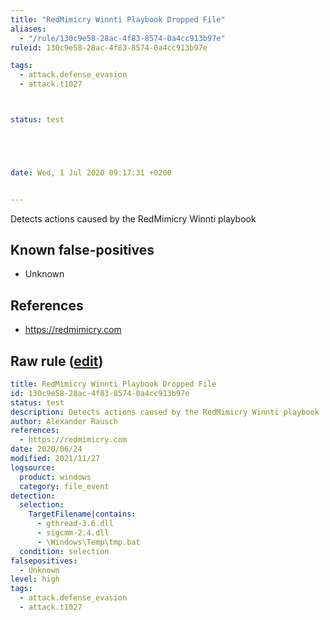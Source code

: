 ```yaml
---
title: "RedMimicry Winnti Playbook Dropped File"
aliases:
  - "/rule/130c9e58-28ac-4f83-8574-0a4cc913b97e"
ruleid: 130c9e58-28ac-4f83-8574-0a4cc913b97e

tags:
  - attack.defense_evasion
  - attack.t1027



status: test





date: Wed, 1 Jul 2020 09:17:31 +0200


---
```


Detects actions caused by the RedMimicry Winnti playbook

<!--more-->


## Known false-positives

* Unknown



## References

* https://redmimicry.com


## Raw rule ([edit](https://github.com/SigmaHQ/sigma/edit/master/rules/windows/file_event/file_event_win_redmimicry_winnti_filedrop.yml))
```yaml
title: RedMimicry Winnti Playbook Dropped File
id: 130c9e58-28ac-4f83-8574-0a4cc913b97e
status: test
description: Detects actions caused by the RedMimicry Winnti playbook
author: Alexander Rausch
references:
  - https://redmimicry.com
date: 2020/06/24
modified: 2021/11/27
logsource:
  product: windows
  category: file_event
detection:
  selection:
    TargetFilename|contains:
      - gthread-3.6.dll
      - sigcmm-2.4.dll
      - \Windows\Temp\tmp.bat
  condition: selection
falsepositives:
  - Unknown
level: high
tags:
  - attack.defense_evasion
  - attack.t1027

```
